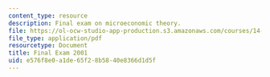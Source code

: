 ```yaml
---
content_type: resource
description: Final exam on microeconomic theory.
file: https://ol-ocw-studio-app-production.s3.amazonaws.com/courses/14-122-microeconomic-theory-ii-fall-2002/e576f8e0a1de65f28b5840e8366d1d5f_f2001q.pdf
file_type: application/pdf
resourcetype: Document
title: Final Exam 2001
uid: e576f8e0-a1de-65f2-8b58-40e8366d1d5f
---
```

